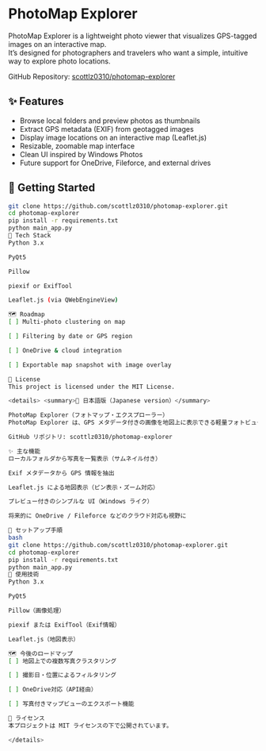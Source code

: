 # PhotoMap Explorer

PhotoMap Explorer is a lightweight photo viewer that visualizes GPS-tagged images on an interactive map.  
It’s designed for photographers and travelers who want a simple, intuitive way to explore photo locations.

GitHub Repository: [scottlz0310/photomap-explorer](https://github.com/scottlz0310/photomap-explorer)

## ✨ Features
- Browse local folders and preview photos as thumbnails
- Extract GPS metadata (EXIF) from geotagged images
- Display image locations on an interactive map (Leaflet.js)
- Resizable, zoomable map interface
- Clean UI inspired by Windows Photos
- Future support for OneDrive, Fileforce, and external drives

## 🚀 Getting Started
```bash
git clone https://github.com/scottlz0310/photomap-explorer.git
cd photomap-explorer
pip install -r requirements.txt
python main_app.py
🔧 Tech Stack
Python 3.x

PyQt5

Pillow

piexif or ExifTool

Leaflet.js (via QWebEngineView)

🗺️ Roadmap
[ ] Multi-photo clustering on map

[ ] Filtering by date or GPS region

[ ] OneDrive & cloud integration

[ ] Exportable map snapshot with image overlay

📄 License
This project is licensed under the MIT License.

<details> <summary>📘 日本語版（Japanese version）</summary>

PhotoMap Explorer（フォトマップ・エクスプローラー）
PhotoMap Explorer は、GPS メタデータ付きの画像を地図上に表示できる軽量フォトビューアです。 旅行写真の整理や、撮影場所を可視化したい方のために設計されています。

GitHub リポジトリ: scottlz0310/photomap-explorer

✨ 主な機能
ローカルフォルダから写真を一覧表示（サムネイル付き）

Exif メタデータから GPS 情報を抽出

Leaflet.js による地図表示（ピン表示・ズーム対応）

プレビュー付きのシンプルな UI（Windows ライク）

将来的に OneDrive / Fileforce などのクラウド対応も視野に

🚀 セットアップ手順
bash
git clone https://github.com/scottlz0310/photomap-explorer.git
cd photomap-explorer
pip install -r requirements.txt
python main_app.py
🔧 使用技術
Python 3.x

PyQt5

Pillow（画像処理）

piexif または ExifTool（Exif情報）

Leaflet.js（地図表示）

🗺️ 今後のロードマップ
[ ] 地図上での複数写真クラスタリング

[ ] 撮影日・位置によるフィルタリング

[ ] OneDrive対応（API経由）

[ ] 写真付きマップビューのエクスポート機能

📄 ライセンス
本プロジェクトは MIT ライセンスの下で公開されています。

</details>
